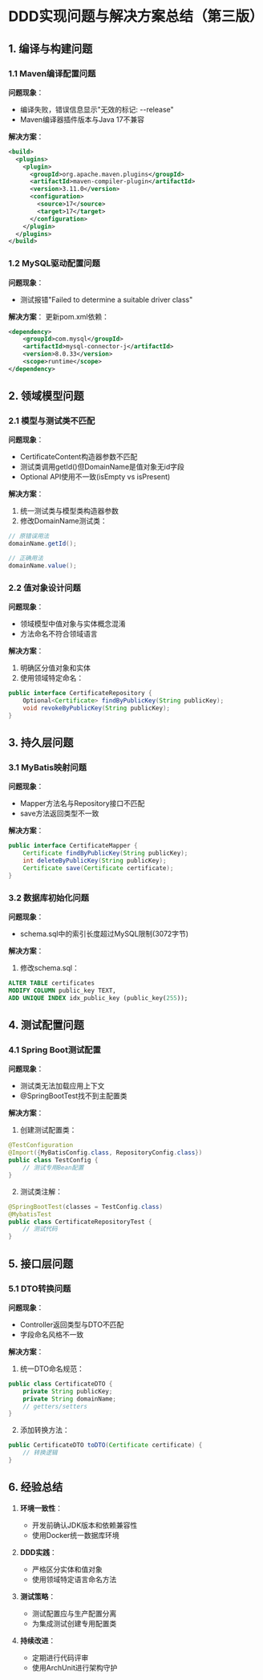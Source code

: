 # DDD实现问题与解决方案总结（第三版）

## 1. 编译与构建问题

### 1.1 Maven编译配置问题

**问题现象**：

- 编译失败，错误信息显示"无效的标记: --release"
- Maven编译器插件版本与Java 17不兼容

**解决方案**：

```xml
<build>
  <plugins>
    <plugin>
      <groupId>org.apache.maven.plugins</groupId>
      <artifactId>maven-compiler-plugin</artifactId>
      <version>3.11.0</version>
      <configuration>
        <source>17</source>
        <target>17</target>
      </configuration>
    </plugin>
  </plugins>
</build>
```

### 1.2 MySQL驱动配置问题

**问题现象**：

- 测试报错"Failed to determine a suitable driver class"

**解决方案**：
更新pom.xml依赖：

```xml
<dependency>
    <groupId>com.mysql</groupId>
    <artifactId>mysql-connector-j</artifactId>
    <version>8.0.33</version>
    <scope>runtime</scope>
</dependency>
```

## 2. 领域模型问题

### 2.1 模型与测试类不匹配

**问题现象**：

- CertificateContent构造器参数不匹配
- 测试类调用getId()但DomainName是值对象无id字段
- Optional API使用不一致(isEmpty vs isPresent)

**解决方案**：

1. 统一测试类与模型类构造器参数
2. 修改DomainName测试类：

```java
// 原错误用法
domainName.getId();

// 正确用法
domainName.value();
```

### 2.2 值对象设计问题

**问题现象**：

- 领域模型中值对象与实体概念混淆
- 方法命名不符合领域语言

**解决方案**：

1. 明确区分值对象和实体
2. 使用领域特定命名：

```java
public interface CertificateRepository {
    Optional<Certificate> findByPublicKey(String publicKey);
    void revokeByPublicKey(String publicKey);
}
```

## 3. 持久层问题

### 3.1 MyBatis映射问题

**问题现象**：

- Mapper方法名与Repository接口不匹配
- save方法返回类型不一致

**解决方案**：

```java
public interface CertificateMapper {
    Certificate findByPublicKey(String publicKey);
    int deleteByPublicKey(String publicKey);
    Certificate save(Certificate certificate);
}
```

### 3.2 数据库初始化问题

**问题现象**：

- schema.sql中的索引长度超过MySQL限制(3072字节)

**解决方案**：

1. 修改schema.sql：

```sql
ALTER TABLE certificates
MODIFY COLUMN public_key TEXT,
ADD UNIQUE INDEX idx_public_key (public_key(255));
```

## 4. 测试配置问题

### 4.1 Spring Boot测试配置

**问题现象**：

- 测试类无法加载应用上下文
- @SpringBootTest找不到主配置类

**解决方案**：

1. 创建测试配置类：

```java
@TestConfiguration
@Import({MyBatisConfig.class, RepositoryConfig.class})
public class TestConfig {
    // 测试专用Bean配置
}
```

2. 测试类注解：

```java
@SpringBootTest(classes = TestConfig.class)
@MybatisTest
public class CertificateRepositoryTest {
    // 测试代码
}
```

## 5. 接口层问题

### 5.1 DTO转换问题

**问题现象**：

- Controller返回类型与DTO不匹配
- 字段命名风格不一致

**解决方案**：

1. 统一DTO命名规范：

```java
public class CertificateDTO {
    private String publicKey;
    private String domainName;
    // getters/setters
}
```

2. 添加转换方法：

```java
public CertificateDTO toDTO(Certificate certificate) {
    // 转换逻辑
}
```

## 6. 经验总结

1. **环境一致性**：

    - 开发前确认JDK版本和依赖兼容性
    - 使用Docker统一数据库环境

2. **DDD实践**：

    - 严格区分实体和值对象
    - 使用领域特定语言命名方法

3. **测试策略**：

    - 测试配置应与生产配置分离
    - 为集成测试创建专用配置类

4. **持续改进**：
    - 定期进行代码评审
    - 使用ArchUnit进行架构守护
